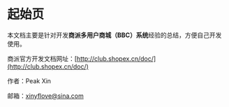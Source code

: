 # 起始页

本文档主要是针对开发**商派多用户商城（BBC）系统**经验的总结，方便自己开发使用。

商派官方开发文档网址：[http://club.shopex.cn/doc/](http://club.shopex.cn/doc/)

作者：Peak Xin

邮箱：xinyflove@sina.com

